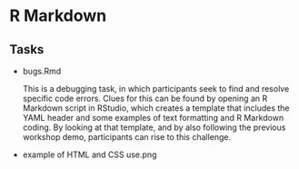 
# R Markdown

## Tasks

- bugs.Rmd

    This is a debugging task, in which participants seek to find and resolve specific code errors. Clues for this can be found by opening an R Markdown script in RStudio, which creates a template that includes the YAML header and some examples of text formatting and R Markdown coding. By looking at that template, and by also following the previous workshop demo, participants can rise to this challenge.

- example of HTML and CSS use.png
